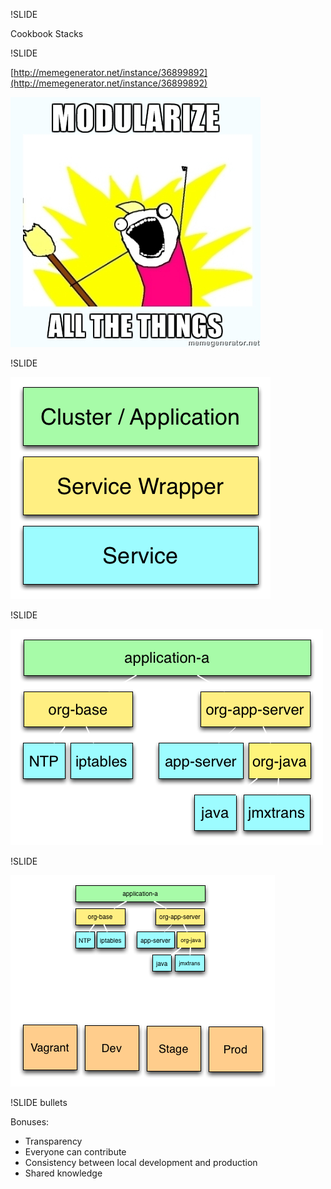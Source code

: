 !SLIDE

Cookbook Stacks

!SLIDE

[http://memegenerator.net/instance/36899892](http://memegenerator.net/instance/36899892)

![modularize](modularize.jpg)

!SLIDE

![cookbook-stacks-overview.png](cookbook-stacks-overview.png)

!SLIDE

![cookbook-stacks-application.png](cookbook-stacks-application.png)

!SLIDE

![cookbook-stacks-deployment.png](cookbook-stacks-deployment.png)

!SLIDE bullets

Bonuses:

* Transparency
* Everyone can contribute
* Consistency between local development and production
* Shared knowledge
